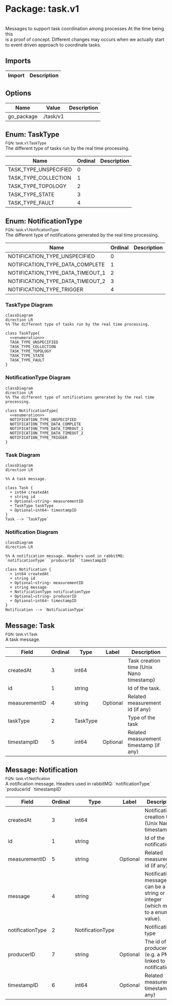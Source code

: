 # Package: task.v1

<div class="comment"><span><!-- markdownlint-disable --> </span><br/><span>Messages to support task coordination among processes At the time being this</span><br/><span>is a proof of concept. Different changes may occurs when we actually start</span><br/><span>to event driven approach to coordinate tasks.</span><br/></div>

## Imports

| Import | Description |
|--------|-------------|



## Options

| Name       | Value     | Description |
|------------|-----------|-------------|
| go_package | ./task/v1 |             |



## Enum: TaskType
<div style="font-size: 12px; margin-top: -10px;" class="fqn">FQN: task.v1.TaskType</div>

<div class="comment"><span>The different type of tasks run by the real time processing.</span><br/></div>

| Name                  | Ordinal | Description |
|-----------------------|---------|-------------|
| TASK_TYPE_UNSPECIFIED | 0       |             |
| TASK_TYPE_COLLECTION  | 1       |             |
| TASK_TYPE_TOPOLOGY    | 2       |             |
| TASK_TYPE_STATE       | 3       |             |
| TASK_TYPE_FAULT       | 4       |             |


## Enum: NotificationType
<div style="font-size: 12px; margin-top: -10px;" class="fqn">FQN: task.v1.NotificationType</div>

<div class="comment"><span>The different type of notifications generated by the real time processing.</span><br/></div>

| Name                             | Ordinal | Description |
|----------------------------------|---------|-------------|
| NOTIFICATION_TYPE_UNSPECIFIED    | 0       |             |
| NOTIFICATION_TYPE_DATA_COMPLETE  | 1       |             |
| NOTIFICATION_TYPE_DATA_TIMEOUT_1 | 2       |             |
| NOTIFICATION_TYPE_DATA_TIMEOUT_2 | 3       |             |
| NOTIFICATION_TYPE_TRIGGER        | 4       |             |



### TaskType Diagram

```mermaid
classDiagram
direction LR
%% The different type of tasks run by the real time processing.

class TaskType{
  <<enumeration>>
  TASK_TYPE_UNSPECIFIED
  TASK_TYPE_COLLECTION
  TASK_TYPE_TOPOLOGY
  TASK_TYPE_STATE
  TASK_TYPE_FAULT
}
```
### NotificationType Diagram

```mermaid
classDiagram
direction LR
%% The different type of notifications generated by the real time processing.

class NotificationType{
  <<enumeration>>
  NOTIFICATION_TYPE_UNSPECIFIED
  NOTIFICATION_TYPE_DATA_COMPLETE
  NOTIFICATION_TYPE_DATA_TIMEOUT_1
  NOTIFICATION_TYPE_DATA_TIMEOUT_2
  NOTIFICATION_TYPE_TRIGGER
}
```
### Task Diagram

```mermaid
classDiagram
direction LR

%% A task message.

class Task {
  + int64 createdAt
  + string id
  + Optional~string~ measurementID
  + TaskType taskType
  + Optional~int64~ timestampID
}
Task --> `TaskType`

```
### Notification Diagram

```mermaid
classDiagram
direction LR

%% A notification message. Headers used in rabbitMQ: `notificationType` `producerId` `timestampID`

class Notification {
  + int64 createdAt
  + string id
  + Optional~string~ measurementID
  + string message
  + NotificationType notificationType
  + Optional~string~ producerID
  + Optional~int64~ timestampID
}
Notification --> `NotificationType`

```

## Message: Task
<div style="font-size: 12px; margin-top: -10px;" class="fqn">FQN: task.v1.Task</div>

<div class="comment"><span>A task message.</span><br/></div>

| Field         | Ordinal | Type     | Label    | Description                               |
|---------------|---------|----------|----------|-------------------------------------------|
| createdAt     | 3       | int64    |          | Task creation time (Unix Nano timestamp)  |
| id            | 1       | string   |          | Id of the task.                           |
| measurementID | 4       | string   | Optional | Related measurement id (if any)           |
| taskType      | 2       | TaskType |          | Type of the task                          |
| timestampID   | 5       | int64    | Optional | Related measurement timestamp (if any)    |


## Message: Notification
<div style="font-size: 12px; margin-top: -10px;" class="fqn">FQN: task.v1.Notification</div>

<div class="comment"><span>A notification message. Headers used in rabbitMQ: `notificationType` `producerId` `timestampID`</span><br/></div>

| Field            | Ordinal | Type             | Label    | Description                                                                          |
|------------------|---------|------------------|----------|--------------------------------------------------------------------------------------|
| createdAt        | 3       | int64            |          | Notification creation time (Unix Nano timestamp)                                     |
| id               | 1       | string           |          | Id of the notification                                                               |
| measurementID    | 5       | string           | Optional | Related measurement id (if any)                                                      |
| message          | 4       | string           |          | Notification message, it can be a string or a integer (which maps to a enum value).  |
| notificationType | 2       | NotificationType |          | Notification type                                                                    |
| producerID       | 7       | string           | Optional | The id of the producer (e.g. a PMU) linked to the notification                       |
| timestampID      | 6       | int64            | Optional | Related measurement timestamp (if any)                                               |




<!-- Created by: Proto Diagram Tool -->
<!-- https://github.com/GoogleCloudPlatform/proto-gen-md-diagrams -->
